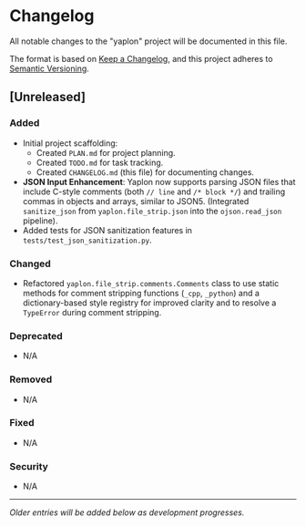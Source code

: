 # Changelog

All notable changes to the "yaplon" project will be documented in this file.

The format is based on [Keep a Changelog](https://keepachangelog.com/en/1.0.0/),
and this project adheres to [Semantic Versioning](https://semver.org/spec/v2.0.0.html).

## [Unreleased]

### Added
- Initial project scaffolding:
    - Created `PLAN.md` for project planning.
    - Created `TODO.md` for task tracking.
    - Created `CHANGELOG.md` (this file) for documenting changes.
- **JSON Input Enhancement**: Yaplon now supports parsing JSON files that include C-style comments (both `// line` and `/* block */`) and trailing commas in objects and arrays, similar to JSON5. (Integrated `sanitize_json` from `yaplon.file_strip.json` into the `ojson.read_json` pipeline).
- Added tests for JSON sanitization features in `tests/test_json_sanitization.py`.

### Changed
- Refactored `yaplon.file_strip.comments.Comments` class to use static methods for comment stripping functions (`_cpp`, `_python`) and a dictionary-based style registry for improved clarity and to resolve a `TypeError` during comment stripping.

### Deprecated
- N/A

### Removed
- N/A

### Fixed
- N/A

### Security
- N/A

---

*Older entries will be added below as development progresses.*
